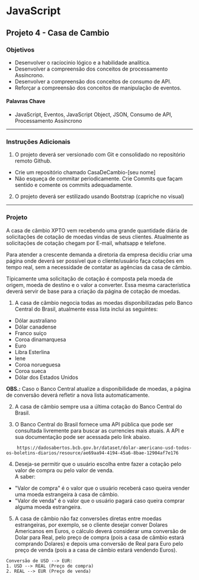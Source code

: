 # JavaScript
## Projeto 4 - Casa de Cambio
### Objetivos
- Desenvolver o racíocinio lógico e a habilidade analítica.
- Desenvolver a compreensão dos conceitos de processamento Assíncrono. 
- Desenvolver a compreensão dos conceitos de consumo de API. 
- Reforçar a compreensão dos conceitos de manipulação de eventos. 

#### Palavras Chave  
- JavaScript, Eventos, JavaScript Object, JSON, Consumo de API, Processamento Assíncrono

---
### Instruções Adicionais 
1.	O projeto deverá ser versionado com Git e consolidado no repositório remoto Github.  
- Crie um repositório chamado CasaDeCambio-[seu nome]
- Não esqueça de commitar periodicamente. Crie Commits que façam sentido e comente os commits adequadamente.

2. O projeto deverá ser estilizado usando Bootstrap (capriche no visual)



--- 
### Projeto 

A casa de câmbio XPTO vem recebendo uma grande quantidade diária de solicitações de cotação de moedas vindas de seus clientes. Atualmente as solicitações de cotação chegam por E-mail, whatsapp e telefone.  
  
Para atender a crescente demanda a diretoria da empresa decidiu criar uma página onde deverá ser possível que o cliente/usuário faça cotações em tempo real, sem a necessidade de contatar as agências da casa de câmbio.   

Típicamente uma solicitação de cotação é composta pela moeda de origem, moeda de destino e o valor a converter. Essa mesma característica deverá servir de base para a criação da página de cotação de moedas.   

1. A casa de câmbio negocia todas as moedas disponíbilizadas pelo Banco Central do Brasil, atualmente essa lista inclui as seguintes: 

- Dólar australiano
- Dólar canadense
- Franco suíço
- Coroa dinamarquesa
- Euro
- Libra Esterlina
- Iene
- Coroa norueguesa
- Coroa sueca
- Dólar dos Estados Unidos

**OBS.:** Caso o Banco Central atualize a disponibilidade de moedas, a página de conversão deverá refletir a nova lista automaticamente. 

2. A casa de câmbio sempre usa a última cotação do Banco Central do Brasil. 

3. O Banco Central do Brasil fornece uma API pública que pode ser consultada livremente para buscar as currencies mais atuais. A API e sua documentação pode ser acessada pelo link abaixo. 

~~~
    https://dadosabertos.bcb.gov.br/dataset/dolar-americano-usd-todos-os-boletins-diarios/resource/ae69aa94-4194-45a6-8bae-12904af7e176
~~~ 

4. Deseja-se permitir que o usuário escolha entre fazer a cotação pelo valor de compra ou pelo valor de venda.   
A saber: 
- "Valor de compra" é o valor que o usuário receberá caso queira vender uma moeda estrangeira à casa de câmbio. 
- "Valor de venda" é o valor que o usuário pagará caso queira comprar alguma moeda estrangeira.  

5. A casa de câmbio não faz conversões diretas entre moedas estrangeiras, por exemplo, se o cliente desejar conver Dolares Americanos em Euros, o cálculo deverá considerar uma conversão de Dolar para Real, pelo preço de compra (pois a casa de câmbio estará comprando Dolares) e depois uma conversão de Real para Euro pelo preço de venda (pois a a casa de câmbio estará vendendo Euros). 

~~~
Conversão de USD --> EUR: 
1. USD --> REAL (Preço de compra)
2. REAL --> EUR (Preço de venda)
~~~
 
